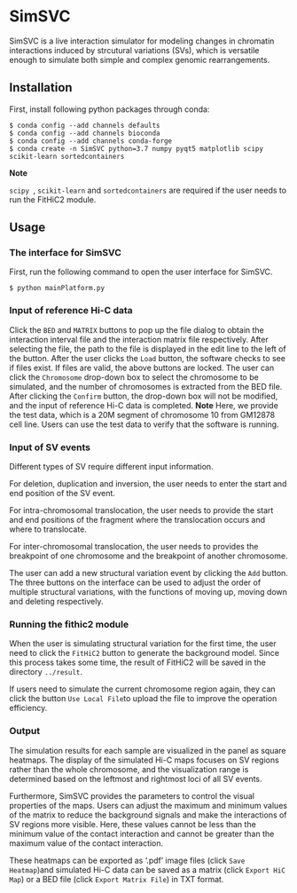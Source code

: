 # SimSVC
SimSVC is a live interaction simulator for modeling changes in chromatin interactions induced by strcutural variations (SVs), 
which is versatile enough to simulate both simple and complex genomic rearrangements.
## Installation
First, install following python packages through conda:
```
$ conda config --add channels defaults
$ conda config --add channels bioconda
$ conda config --add channels conda-forge
$ conda create -n SimSVC python=3.7 numpy pyqt5 matplotlib scipy scikit-learn sortedcontainers
```
**Note**


`scipy `, `scikit-learn` and `sortedcontainers` are required if the user needs to run the FitHiC2 module.

## Usage
### The interface for SimSVC
First, run the following command to open the user interface for SimSVC.
 ```
 $ python mainPlatform.py
 ```
 ### Input of reference Hi-C data
Click the ```BED``` and ```MATRIX``` buttons to pop up the file dialog to obtain the interaction interval file and the interaction matrix file respectively.
 After selecting the file, the path to the file is displayed in the edit line to the left of the button. After the user clicks the ```Load``` button, the software 
 checks to see if files exist. If files are valid, the above buttons are locked. The user can click the ```Chromosome``` drop-down box to select the chromosome 
 to be simulated, and the number of chromosomes is extracted from the BED file. After clicking the ```Confirm``` button, the drop-down box will not be modified, and the input of reference Hi-C data is completed.
 **Note**
 Here, we provide the test data, which is  a 20M segment of chromosome 10 from GM12878 cell line. Users can use the test data to verify that the software is running.
 ### Input of SV events
 Different types of SV require different input information.
 
 
 For deletion, duplication and inversion, the user needs to enter the start and end position of the SV event.
 
 
 For intra-chromosomal translocation, the user needs to provide the start and end positions of the fragment where the translocation occurs and where to translocate.
 
 
 For inter-chromosomal translocation, the user needs to provides the breakpoint of one chromosome and the breakpoint of another chromosome.  
 
 
 The user can add a new structural variation event by clicking the ```Add``` button. The three buttons on the interface can be used to adjust the order of multiple structural variations, with the functions of moving up, moving down and deleting respectively.
 ### Running the fithic2 module
 When the user is simulating structural variation for the first time, the user need to click the ```FitHiC2``` button to generate the background model. 
 Since this process takes some time,  the result of FitHiC2 will be saved in the directory  ```../result```. 
 
 
 If users need to simulate the current chromosome region again, they can click the button ```Use Local File```to upload the file to improve the operation efficiency.
 ### Output
 The simulation results for each sample are visualized in the panel as square heatmaps. The display of the simulated Hi-C maps focuses on SV regions rather than the whole chromosome, 
 and the visualization range is determined based on the leftmost and rightmost loci of all SV events. 
 
 
 Furthermore, SimSVC provides the parameters to control the visual properties of the maps. Users can adjust the maximum and minimum values of the matrix to reduce the background signals and make the interactions of SV regions more visible. 
 Here, these values cannot be less than the minimum value of the contact interaction and cannot be greater than the maximum value of the contact interaction. 
 
 
 These heatmaps can be exported as ‘.pdf’ image files (click ```Save Heatmap```)and simulated Hi-C data can be saved as a matrix (click ```Export HiC Map```) or a BED file (click ```Export Matrix File```) in TXT format.
 
 
 
 




